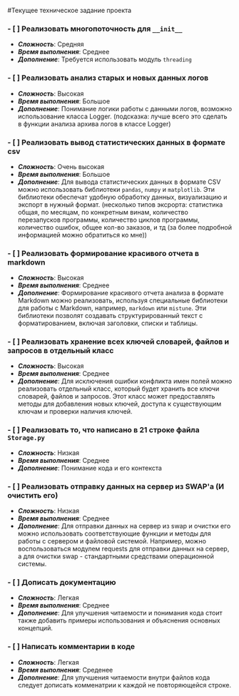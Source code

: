 
#Текущее техническое задание проекта

### - [ ]  Реализовать многопоточность для `__init__`
  * ***Сложность***: Средняя
  * ***Время выполнения***: Среднее
  * ***Дополнение***: Требуется использовать модуль `threading`

### - [ ]  Реализовать анализ старых и новых данных логов
  * ***Сложность***: Высокая
  * ***Время выполнения***: Большое
  * ***Дополнение***: Понимание логики работы с данными логов, возможно использование класса Logger. (подсказка: лучше всего это сделать в функции анализа архива логов в классе Logger)



### - [ ] Реализовать вывод статистических данных в формате csv
   * ***Сложность***: Очень высокая
   * ***Время выполнения***: Большое
   * ***Дополнение***: Для вывода статистических данных в формате CSV можно использовать библиотеки `pandas`, `numpy` и `matplotlib`. 
               Эти библиотеки обеспечат удобную обработку данных, визуализацию и экспорт в нужный формат.
               (несколько типов эксрорта: статистика общая,
               по месяцам, по конкретным винам, количество перезапусков программы,
               количество циклов программы, количество ошибок, общее кол-во заказов,
               и тд (за более подробной информацией можно обратиться ко мне))

### - [ ] Реализовать формирование красивого отчета в markdown
   * ***Сложность***: Высокая
   * ***Время выполнения***: Среднее
   * ***Дополнение***: Формирование красивого отчета анализа в формате Markdown можно реализовать, 
               используя специальные библиотеки для работы с Markdown, например, `markdown` или `mistune`. 
               Эти библиотеки позволят создавать структурированный текст с форматированием, включая заголовки, списки и таблицы.

### - [ ] Реализовать хранение всех ключей словарей, файлов и запросов в отдельный класс
   * ***Сложность***: Высокая
   * ***Время выполнения***: Среднее
   * ***Дополнение***: Для исключения ошибки конфликта имен полей можно реализовать отдельный класс, который будет хранить все ключи словарей, файлов и запросов. 
               Этот класс может предоставлять методы для добавления новых ключей, доступа к существующим ключам и проверки наличия ключей.

### - [ ] Реализовать то, что написано в 21 строке файла `Storage.py`
   * ***Сложность***: Низкая
   * ***Время выполнения***: Среднее
   * ***Дополнение***: Понимание кода и его контекста

### - [ ] Реализовать отправку данных на сервер из SWAP'a (И очистить его)
   * ***Сложность***: Низкая
   * ***Время выполнения***: Среднее
   * ***Дополнение***: Для отправки данных на сервер из swap и очистки его можно использовать соответствующие функции и методы 
               для работы с сервером и файловой системой. 
               Например, можно воспользоваться модулем requests для отправки данных на сервер, 
               а для очистки swap - стандартными средствами операционной системы.

### - [ ] Дописать документацию
   * ***Сложность***: Легкая
   * ***Время выполнения***: Среднее
   * ***Дополнение***: Для улучшения читаемости и понимания кода стоит также добавить примеры использования и объяснения основных концепций.

### - [ ] Написать комментарии в коде
   * ***Сложность***: Легкая
   * ***Время выполнения***: Среденее
   * ***Дополнение***: Для улучшения читаемости внутри файлов кода следует дописать комменатрии к каждой не повторяющейся строке.